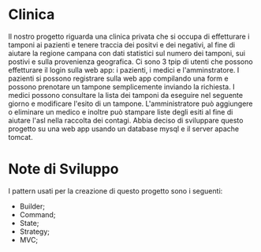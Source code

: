 # Clinica

Il nostro progetto riguarda una clinica privata che si occupa di effetturare i tamponi ai pazienti e tenere traccia dei positvi e dei negativi, al fine di aiutare la regione campana con dati statistici sul numero dei tamponi, sui postivi e sulla provenienza geografica. 
Ci sono 3 tpip di utenti che possono effetturare il login sulla web app: i pazienti, i medici e l'amminstratore. 
I pazienti si possono registrare sulla web app compilando una form e possono prenotare un tampone semplicemente inviando la richiesta.
I medici possono consultare la lista dei tamponi da eseguire nel seguente giorno e modificare l'esito di un tampone.
L'amministratore può aggiungere o eliminare un medico e inoltre può stampare liste degli esiti al fine di aiutare l'asl nella raccolta dei contagi.
Abbia deciso di sviluppare questo progetto su una web app usando un database mysql e il server apache tomcat.

# Note di Sviluppo
I pattern usati per la creazione di questo progetto sono i seguenti:
- Builder;
- Command;
- State;
- Strategy;
- MVC;
